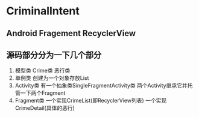# CriminalIntent
Android Fragement RecyclerView
-
## 源码部分分为一下几个部分
1. 模型类
Crime类 恶行类
2. 单例类
创建为一个对象存放List<Crime>
3. Activity类
有一个抽象类SingleFragmentActivity类
两个Activity继承它并托管一下两个Fragment
4. Fragment类
一个实现CrimeList(即RecyclerView列表)
一个实现CrimeDetail(具体的恶行)

